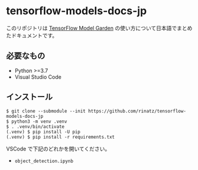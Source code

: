 # tensorflow-models-docs-jp

このリポジトリは [TensorFlow Model Garden] の使い方について日本語でまとめたドキュメントです。

[TensorFlow Model Garden]: https://github.com/tensorflow/models

## 必要なもの

- Python >=3.7
- Visual Studio Code

## インストール

```shell
$ git clone --submodule --init https://github.com/rinatz/tensorflow-models-docs-jp
$ python3 -m venv .venv
$ . .venv/bin/activate
(.venv) $ pip install -U pip
(.venv) $ pip install -r requirements.txt
```

VSCode で下記のどれかを開いてください。

- `object_detection.ipynb`

